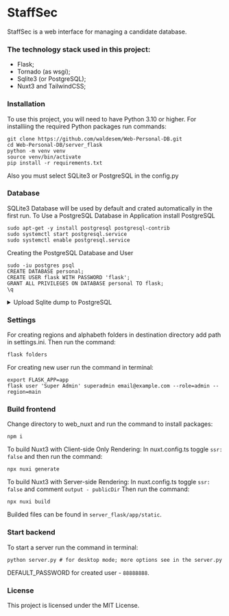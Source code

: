 # StaffSec

StaffSec is a web interface for managing a candidate database.

### The technology stack used in this project:

- Flask;
- Tornado (as wsgi);
- Sqlite3 (or PostgreSQL);
- Nuxt3 and TailwindCSS;

### Installation

To use this project, you will need to have Python 3.10 or higher.
For installiing the required Python packages run commands:
```
git clone https://github.com/waldesem/Web-Personal-DB.git
cd Web-Personal-DB/server_flask
python -m venv venv
source venv/bin/activate
pip install -r requirements.txt
```
Also you must select SQLite3 or PostgreSQL in the config.py


### Database

SQLite3 Database will be used by default and crated automatically in the first run.
To Use a PostgreSQL Database in Application install PostgreSQL
```
sudo apt-get -y install postgresql postgresql-contrib
sudo systemctl start postgresql.service
sudo systemctl enable postgresql.service
```
Creating the PostgreSQL Database and User
```
sudo -iu postgres psql
CREATE DATABASE personal;
CREATE USER flask WITH PASSWORD 'flask';
GRANT ALL PRIVILEGES ON DATABASE personal TO flask;
\q
```

<details>
<summary> Upload Sqlite dump to PostgreSQL </summary>
<br>
For upload sqlite dump to PostgreSQL first replace in `/database.db.sql`:
- id INTEGER PRIMARY KEY on SERIAL;
- DATETIME on TIMESTAMP;
- BOOLEAN on INTEGER;

Then run the command:
```
GRANT ALL PRIVILEGES ON SCHEMA public TO flask; # if needed
ALTER DATABASE personal OWNER TO flask; # if needed
psql -U flask -W personal -h localhost -p 5433 < /database.db.sql
```
Convert INTEGER to BOOLEAN:
```
BEGIN;
ALTER TABLE users
  ALTER COLUMN change_pswd DROP DEFAULT,
  ALTER COLUMN blocked DROP DEFAULT,
  ALTER COLUMN deleted DROP DEFAULT;

ALTER TABLE users
  ALTER COLUMN change_pswd TYPE bool USING CASE WHEN change_pswd=0 THEN FALSE ELSE TRUE END,
  ALTER COLUMN blocked TYPE bool USING CASE WHEN blocked=0 THEN FALSE ELSE TRUE END,
  ALTER COLUMN deleted TYPE bool USING CASE WHEN deleted=0 THEN FALSE ELSE TRUE END;

ALTER TABLE users
  ALTER COLUMN change_pswd SET DEFAULT FALSE,
  ALTER COLUMN blocked SET DEFAULT FALSE,
  ALTER COLUMN deleted SET DEFAULT FALSE;
COMMIT;

ALTER TABLE persons
  ALTER COLUMN editable DROP DEFAULT,
  ALTER COLUMN editable TYPE bool USING CASE WHEN editable=0 THEN FALSE ELSE TRUE END,
  ALTER COLUMN editable SET DEFAULT FALSE;
COMMIT;

ALTER TABLE workplaces
  ALTER COLUMN now_work DROP DEFAULT,
  ALTER COLUMN now_work TYPE bool USING CASE WHEN now_work=0 THEN FALSE ELSE TRUE END,
  ALTER COLUMN now_work SET DEFAULT FALSE;
COMMIT;
```
</details>

### Settings

For creating regions and alphabeth folders in destination directory add path in settings.ini.
Then run the command:
```
flask folders
```
For creating new user run the command in terminal:
```
export FLASK_APP=app
flask user 'Super Admin' superadmin email@example.com --role=admin --region=main
```

### Build frontend

Change directory to web_nuxt and run the command to install packages:
```
npm i
```
To build Nuxt3 with Client-side Only Rendering:
In nuxt.config.ts toggle `ssr: false` and then run the command:
```
npx nuxi generate
```
To build Nuxt3 with Server-side Rendering:
In nuxt.config.ts toggle `ssr: false` and comment `output - publicDir`
Then run the command:
```
npx nuxi build
```
Builded files can be found in `server_flask/app/static`.


### Start backend

To start a server run the command in terminal:
```
python server.py # for desktop mode; more options see in the server.py
```
DEFAULT_PASSWORD for created user - `88888888`.

### License

This project is licensed under the MIT License.

